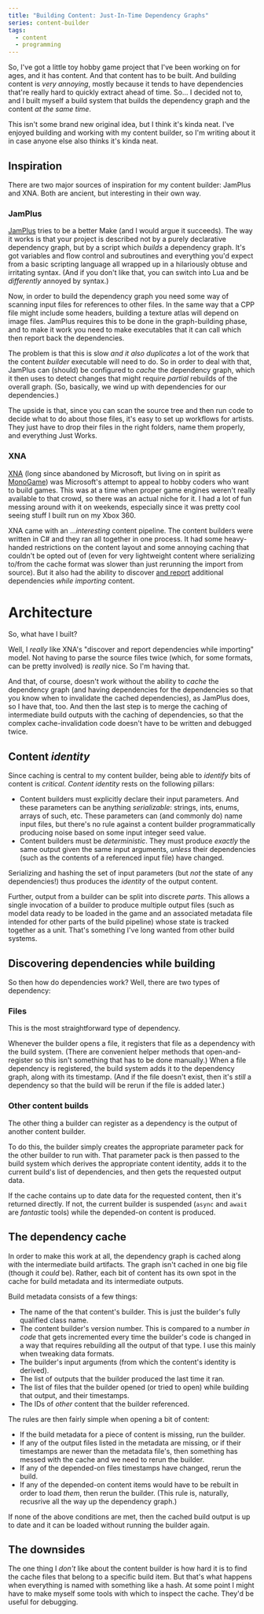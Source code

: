 ```yaml
---
title: "Building Content: Just-In-Time Dependency Graphs"
series: content-builder
tags:
  - content
  - programming
---
```

So, I've got a little toy hobby game project that I've been working on for ages, and it has content. And that content has to be built. And building content is _very annoying_, mostly because it tends to have dependencies that're really hard to quickly extract ahead of time. So... I decided not to, and I built myself a build system that builds the dependency graph and the content _at the same time_.

This isn't some brand new original idea, but I think it's kinda neat. I've enjoyed building and working with my content builder, so I'm writing about it in case anyone else also thinks it's kinda neat.

## Inspiration

There are two major sources of inspiration for my content builder: JamPlus and XNA. Both are ancient, but interesting in their own way.

### JamPlus

[JamPlus](https://github.com/jamplus/jamplus) tries to be a better Make (and I would argue it succeeds). The way it works is that your project is described not by a purely declarative dependency graph, but by a script which _builds_ a dependency graph. It's got variables and flow control and subroutines and everything you'd expect from a basic scripting language all wrapped up in a hilariously obtuse and irritating syntax. (And if you don't like that, you can switch into Lua and be _differently_ annoyed by syntax.)

Now, in order to build the dependency graph you need some way of scanning input files for references to other files. In the same way that a CPP file might include some headers, building a texture atlas will depend on image files. JamPlus requires this to be done in the graph-building phase, and to make it work you need to make executables that it can call which then report back the dependencies.

The problem is that this is slow _and it also duplicates_ a lot of the work that the content _builder_ executable will need to do. So in order to deal with that, JamPlus can (should) be configured to _cache_ the dependency graph, which it then uses to detect changes that might require _partial_ rebuilds of the overall graph. (So, basically, we wind up with dependencies for our dependencies.)

The upside is that, since you can scan the source tree and then run code to decide what to do about those files, it's easy to set up workflows for artists. They just have to drop their files in the right folders, name them properly, and everything Just Works.

### XNA

[XNA](https://en.wikipedia.org/wiki/Microsoft_XNA) (long since abandoned by Microsoft, but living on in spirit as [MonoGame](https://monogame.net/)) was Microsoft's attempt to appeal to hobby coders who want to build games. This was at a time when proper game engines weren't really available to that crowd, so there was an actual niche for it. I had a lot of fun messing around with it on weekends, especially since it was pretty cool seeing stuff I built run on my Xbox 360.

XNA came with an ..._interesting_ content pipeline. The content builders were written in C# and they ran all together in one process. It had some heavy-handed restrictions on the content layout and some annoying caching that couldn't be opted out of (even for very lightweight content where serializing to/from the cache format was slower than just rerunning the import from source). But it also had the ability to discover [and report](https://docs.monogame.net/api/Microsoft.Xna.Framework.Content.Pipeline.ContentImporterContext.html#Microsoft_Xna_Framework_Content_Pipeline_ContentImporterContext_AddDependency_System_String_) additional dependencies _while importing_ content.

# Architecture

So, what have I built?

Well, I _really_ like XNA's "discover and report dependencies while importing" model. Not having to parse the source files twice (which, for some formats, can be pretty involved) is _really_ nice. So I'm having that.

And that, of course, doesn't work without the ability to _cache_ the dependency graph (and having dependencies for the dependencies so that you know when to invalidate the cached dependencies), as JamPlus does, so I have that, too. And then the last step is to merge the caching of intermediate build outputs with the caching of dependencies, so that the complex cache-invalidation code doesn't have to be written and debugged twice.

## Content _identity_

Since caching is central to my content builder, being able to _identify_ bits of content is _critical_. _Content identity_ rests on the following pillars:
* Content builders must explicitly declare their input parameters. And these parameters can be anything _serializable_: strings, ints, enums, arrays of such, etc. These parameters can (and commonly do) name input files, but there's no rule against a content builder programmatically producing noise based on some input integer seed value.
* Content builders must be _deterministic_. They must produce _exactly_ the same output given the same input arguments, _unless_ their dependencies (such as the contents of a referenced input file) have changed.

Serializing and hashing the set of input parameters (but _not_ the state of any dependencies!) thus produces the _identity_ of the output content.

Further, output from a builder can be split into discrete _parts_. This allows a single invocation of a builder to produce multiple output files (such as model data ready to be loaded in the game and an associated metadata file intended for other parts of the build pipeline) whose state is tracked together as a unit. That's something I've long wanted from other build systems.

## Discovering dependencies while building

So then how do dependencies work? Well, there are two types of dependency:

### Files

This is the most straightforward type of dependency.

Whenever the builder opens a file, it registers that file as a dependency with the build system. (There are convenient helper methods that open-and-register so this isn't something that has to be done manually.) When a file dependency is registered, the build system adds it to the dependency graph, along with its timestamp. (And if the file doesn't exist, then it's _still_ a dependency so that the build will be rerun if the file is added later.)

### Other content builds

The other thing a builder can register as a dependency is the output of another content builder.

To do this, the builder simply creates the appropriate parameter pack for the other builder to run with. That parameter pack is then passed to the build system which derives the appropriate content identity, adds it to the current build's list of dependencies, and then gets the requested output data.

If the cache contains up to date data for the requested content, then it's returned directly. If not, the current builder is suspended (`async` and `await` are _fantastic_ tools) while the depended-on content is produced.

## The dependency cache

In order to make this work at all, the dependency graph is cached along with the intermediate build artifacts. The graph isn't cached in one big file (though it _could_ be). Rather, each bit of content has its own spot in the cache for build metadata and its intermediate outputs.

Build metadata consists of a few things:
* The name of the that content's builder. This is just the builder's fully qualified class name.
* The content builder's version number. This is compared to a number _in code_ that gets incremented every time the builder's code is changed in a way that requires rebuilding all the output of that type. I use this mainly when tweaking data formats.
* The builder's input arguments (from which the content's identity is derived).
* The list of outputs that the builder produced the last time it ran.
* The list of files that the builder opened (or tried to open) while building that output, and their timestamps.
* The IDs of _other_ content that the builder referenced.

The rules are then fairly simple when opening a bit of content:
* If the build metadata for a piece of content is missing, run the builder.
* If any of the output files listed in the metadata are missing, or if their timestamps are newer than the metadata file's, then something has messed with the cache and we need to rerun the builder.
* If any of the depended-on files timestamps have changed, rerun the build.
* If any of the depended-on content items would have to be rebuilt in order to load _them_, then rerun the builder. (This rule is, naturally, recusrive all the way up the dependency graph.)

If none of the above conditions are met, then the cached build output is up to date and it can be loaded without running the builder again.

## The downsides

The one thing I _don't_ like about the content builder is how hard it is to find the cache files that belong to a specific build item. But that's what happens when everything is named with something like a hash. At some point I might have to make myself some tools with which to inspect the cache. They'd be useful for debugging.